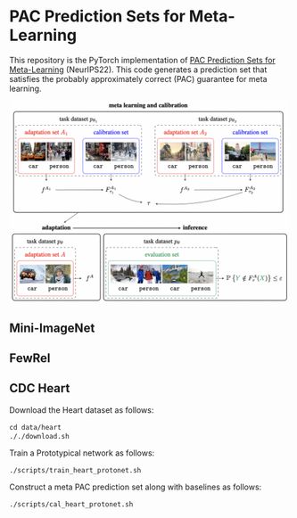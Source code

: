 # PAC Prediction Sets for Meta-Learning
This repository is the PyTorch implementation of [PAC Prediction Sets for Meta-Learning](https://arxiv.org/abs/2207.02440) (NeurIPS22).
This code generates a prediction set that satisfies the probably approximately correct (PAC) guarantee for meta learning. 

<p align="center"><img src=".github/teaser.png" width="500">

## Mini-ImageNet

## FewRel

## CDC Heart

Download the Heart dataset as follows:
```
cd data/heart
././download.sh
```

Train a Prototypical network as follows:
```
./scripts/train_heart_protonet.sh
```

Construct a meta PAC prediction set along with baselines as follows:
```
./scripts/cal_heart_protonet.sh
```

